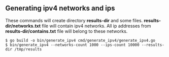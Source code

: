 ## Generating ipv4 networks and ips

These commands will create directory **results-dir** and some files.
**results-dir/networks.txt** file will contain ipv4 networks.
All ip addresses from **results-dir/contains.txt** file will belong to these networks.

    $ go build -o bin/generate_ipv4 cmd/generate_ipv4/generate_ipv4.go
    $ bin/generate_ipv4 --networks-count 1000 --ips-count 10000 --results-dir /tmp/results
